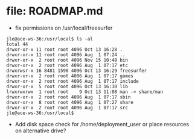# file: ROADMAP.md

* fix permissions on /usr/local/freesurfer

```shell
jle@ace-ws-36:/usr/local$ ls -al
total 44
drwxr-xr-x 11 root root 4096 Oct 13 16:28 .
drwxr-xr-x 11 root root 4096 Aug  1 07:24 ..
drwxr-xr-x  2 root root 4096 Nov 15 10:48 bin
drwxr-xr-x  2 root root 4096 Aug  1 07:17 etc
drwxrwsr-x 16 8481 1590 4096 Oct 13 16:29 freesurfer
drwxr-xr-x  2 root root 4096 Aug  1 07:17 games
drwxr-xr-x  2 root root 4096 Aug  1 07:17 include
drwxr-xr-x  5 root root 4096 Oct 13 16:30 lib
lrwxrwxrwx  1 root root    9 Oct 13 11:08 man -> share/man
drwxr-xr-x  2 root root 4096 Aug  1 07:17 sbin
drwxr-xr-x  8 root root 4096 Aug  1 07:27 share
drwxr-xr-x  2 root root 4096 Aug  1 07:17 src
jle@ace-ws-36:/usr/local$ 
```

* Add disk space check for /home/deployment_user or place resources on alternative drive?
